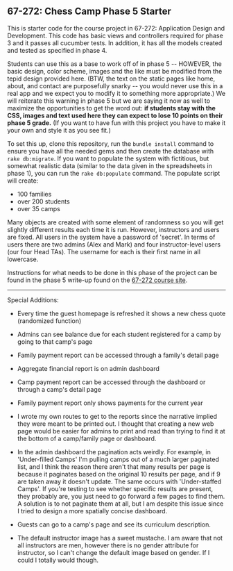 ## 67-272: Chess Camp Phase 5 Starter ##

This is starter code for the course project in 67-272: Application Design and Development.  This code has basic views and controllers required for phase 3 and it passes all cucumber tests.  In addition, it has all the models created and tested as specified in phase 4.

Students can use this as a base to work off of in phase 5 -- HOWEVER, the basic design, color scheme, images and the like must be modified from the tepid design provided here.  (BTW, the text on the static pages like home, about, and contact are purposefully snarky -- you would never use this in a real app and we expect you to modify it to something more appropriate.)  We will reiterate this warning in phase 5 but we are saying it now as well to maximize the opportunities to get the word out: **if students stay with the CSS, images and text used here they can expect to lose 10 points on their phase 5 grade.**  (If you want to have fun with this project you have to make it your own and style it as you see fit.)

To set this up, clone this repository, run the `bundle install` command to ensure you have all the needed gems and then create the database with `rake db:migrate`.  If you want to populate the system with fictitious, but somewhat realistic data (similar to the data given in the spreadsheets in phase 1), you can run the `rake db:populate` command.  The populate script will create:
- 100 families
- over 200 students
- over 35 camps

Many objects are created with some element of randomness so you will get slightly different results each time it is run.  However, instructors and users are fixed.  All users in the system have a password of 'secret'.  In terms of users there are two admins (Alex and Mark) and four instructor-level users (our four Head TAs).  The username for each is their first name in all lowercase.

Instructions for what needs to be done in this phase of the project can be found in the phase 5 write-up found on the [67-272 course site](http://cmu-is-272.org/projects/5).


---------------------------------------------------------------------------------------------------
Special Additions:

+ Every time the guest homepage is refreshed it shows a new chess quote (randomized function)

+ Admins can see balance due for each student registered for a camp by going to that camp's page
+ Family payment report can be accessed through a family's detail page
+ Aggregate financial report is on admin dashboard
+ Camp payment report can be accessed through the dashboard or through a camp's detail page
+ Family payment report only shows payments for the current year

+ I wrote my own routes to get to the reports since the narrative implied they were meant to be printed out. I thought that creating a new web page would be easier for admins to print and read than trying to find it at the bottom of a camp/family page or dashboard.

- In the admin dashboard the pagination acts weirdly. For example, in 'Under-filled Camps' I'm pulling camps out of a much larger paginated list, and I think the reason there aren't that many results per page is because it paginates based on the original 10 results per page, and if 9 are taken away it doesn't update.
  The same occurs with 'Under-staffed Camps'. If you're testing to see whether specific results are present, they probably are, you just need to go forward a few pages to find them.
  A solution is to not paginate them at all, but I am despite this issue since I tried to design a more spatially concise dashboard.

+ Guests can go to a camp's page and see its curriculum description.

+ The default instructor image has a sweet mustache. I am aware that not all instructors are men, however there is no gender attribute for instructor, so I can't change the default image based on gender. If I could I totally would though.


